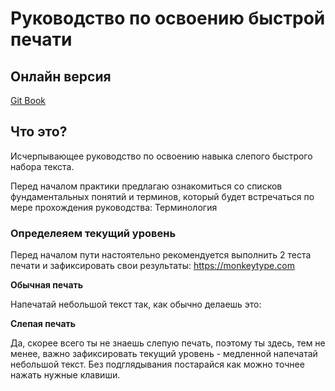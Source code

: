 # Руководство по освоению быстрой печати

## Онлайн версия

[Git Book](https://mad.gitbook.io/the-typing/podgotovka)

## Что это?

Исчерпывающее руководство по освоению навыка слепого быстрого набора текста.

Перед началом практики предлагаю ознакомиться со списков фундаментальных понятий и терминов, который будет встречаться по мере прохождения руководства: Терминология

### Определеяем текущий уровень

Перед началом пути настоятельно рекомендуется выполнить 2 теста печати и зафиксировать свои результаты: https://monkeytype.com

**Обычная печать**

Напечатай небольшой текст так, как обычно делаешь это:

**Слепая печать**

Да, скорее всего ты не знаешь слепую печать, поэтому ты здесь, тем не менее, важно зафиксировать текущий уровень - медленной напечатай небольшой текст. Без подглядывания постарайся как можно точнее нажать нужные клавиши.
